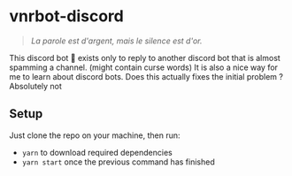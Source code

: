 # vnrbot-discord

>_La parole est d'argent, mais le silence est d'or._

This discord bot 🤖 exists only to reply to another discord bot that is almost spamming a channel. (might contain curse words)
It is also a nice way for me to learn about discord bots. Does this actually fixes the initial problem ? Absolutely not

## Setup

Just clone the repo on your machine, then run:
* `yarn` to download required dependencies
* `yarn start` once the previous command has finished

